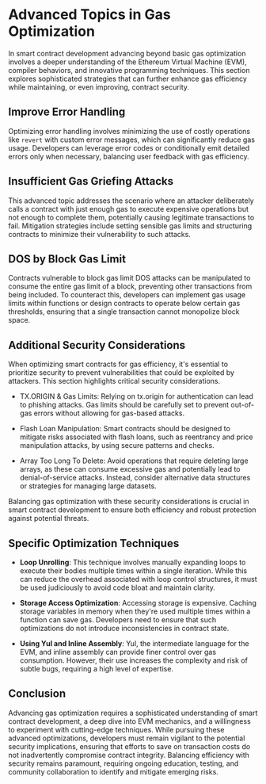 # Advanced Topics in Gas Optimization

In smart contract development advancing beyond basic gas optimization involves a deeper understanding of the Ethereum Virtual Machine (EVM), compiler behaviors, and innovative programming techniques. This section explores sophisticated strategies that can further enhance gas efficiency while maintaining, or even improving, contract security.

## Improve Error Handling

Optimizing error handling involves minimizing the use of costly operations like `revert` with custom error messages, which can significantly reduce gas usage. Developers can leverage error codes or conditionally emit detailed errors only when necessary, balancing user feedback with gas efficiency.

## Insufficient Gas Griefing Attacks

This advanced topic addresses the scenario where an attacker deliberately calls a contract with just enough gas to execute expensive operations but not enough to complete them, potentially causing legitimate transactions to fail. Mitigation strategies include setting sensible gas limits and structuring contracts to minimize their vulnerability to such attacks.

## DOS by Block Gas Limit

Contracts vulnerable to block gas limit DOS attacks can be manipulated to consume the entire gas limit of a block, preventing other transactions from being included. To counteract this, developers can implement gas usage limits within functions or design contracts to operate below certain gas thresholds, ensuring that a single transaction cannot monopolize block space.

## Additional Security Considerations

When optimizing smart contracts for gas efficiency, it's essential to prioritize security to prevent vulnerabilities that could be exploited by attackers. This section highlights critical security considerations.

- TX.ORIGIN & Gas Limits: Relying on tx.origin for authentication can lead to phishing attacks. Gas limits should be carefully set to prevent out-of-gas errors without allowing for gas-based attacks.

- Flash Loan Manipulation: Smart contracts should be designed to mitigate risks associated with flash loans, such as reentrancy and price manipulation attacks, by using secure patterns and checks.

- Array Too Long To Delete: Avoid operations that require deleting large arrays, as these can consume excessive gas and potentially lead to denial-of-service attacks. Instead, consider alternative data structures or strategies for managing large datasets.

Balancing gas optimization with these security considerations is crucial in smart contract development to ensure both efficiency and robust protection against potential threats.

## Specific Optimization Techniques

- **Loop Unrolling**: This technique involves manually expanding loops to execute their bodies multiple times within a single iteration. While this can reduce the overhead associated with loop control structures, it must be used judiciously to avoid code bloat and maintain clarity.
  
- **Storage Access Optimization**: Accessing storage is expensive. Caching storage variables in memory when they're used multiple times within a function can save gas. Developers need to ensure that such optimizations do not introduce inconsistencies in contract state.

- **Using Yul and Inline Assembly**: Yul, the intermediate language for the EVM, and inline assembly can provide finer control over gas consumption. However, their use increases the complexity and risk of subtle bugs, requiring a high level of expertise.

## Conclusion

Advancing gas optimization requires a sophisticated understanding of smart contract development, a deep dive into EVM mechanics, and a willingness to experiment with cutting-edge techniques. While pursuing these advanced optimizations, developers must remain vigilant to the potential security implications, ensuring that efforts to save on transaction costs do not inadvertently compromise contract integrity. Balancing efficiency with security remains paramount, requiring ongoing education, testing, and community collaboration to identify and mitigate emerging risks.